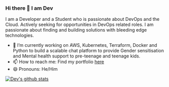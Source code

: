 ### Hi there 👋 I am Dev

I am a Developer and a Student who is passionate about DevOps and the Cloud. Actively seeking for opportunities in DevOps related roles. I am passionate about finding and building solutions with bleeding edge technologies.

- 🔭 I’m currently working on AWS, Kubernetes, Terraform, Docker and Python to build a scalable chat platform to provide Gender sensitisation and Mental health support to pre-teenage and teenage kids.
- 📫 How to reach me: Find my portfolio [here](https://agastya-dev.github.io)
- 😄 Pronouns: He/Him

[![Dev's github stats](https://github-profile-trophy.vercel.app/?username=thundersparkf)](https://github.com/ryo-ma/github-profile-trophy)
